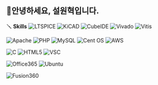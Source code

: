 ## 👋안녕하세요, 설원혁입니다.
>
 🪛 **Skills**
![LTSPICE](https://img.shields.io/badge/LTSPICE-900028?style=for-the-badge&logo=ltspice&logoColor=white)
![KiCAD](https://img.shields.io/badge/KiCAD-314CB0?style=for-the-badge&logo=kicad&logoColor=white)
![CubeIDE](https://img.shields.io/badge/CubeIDE-03234B?style=for-the-badge&logo=stmicroelectronics&logoColor=white)
![Vivado](https://img.shields.io/badge/Vivado-ED1C24?style=for-the-badge&logo=amd&logoColor=white)
![Vitis](https://img.shields.io/badge/Vitis-ED1C24?style=for-the-badge&logo=amd&logoColor=white)

![Apache](https://img.shields.io/badge/apache-%23D42029.svg?style=for-the-badge&logo=apache&logoColor=white)
![PHP](https://img.shields.io/badge/php-%23777BB4.svg?style=for-the-badge&logo=php&logoColor=white)
![MySQL](https://img.shields.io/badge/mysql-4479A1.svg?style=for-the-badge&logo=mysql&logoColor=white)
![Cent OS](https://img.shields.io/badge/cent%20os-002260?style=for-the-badge&logo=centos&logoColor=F0F0F0)
![AWS](https://img.shields.io/badge/AWS-%23FF9900.svg?style=for-the-badge&logo=amazon-aws&logoColor=white)

![C](https://img.shields.io/badge/c-%2300599C.svg?style=for-the-badge&logo=c&logoColor=white)
![HTML5](https://img.shields.io/badge/html5-%23E34F26.svg?style=for-the-badge&logo=html5&logoColor=white)
![VSC](https://img.shields.io/badge/VSC-0078d7.svg?style=for-the-badge&logo=visual-studio-code&logoColor=white)

![Office365](https://img.shields.io/badge/Office365-D83B01?style=for-the-badge&logo=microsoft-office&logoColor=white)
![Ubuntu](https://img.shields.io/badge/Ubuntu-E95420?style=for-the-badge&logo=ubuntu&logoColor=white)

![Fusion360](https://img.shields.io/badge/Fusion360-000000?style=for-the-badge&logo=autodesk&logoColor=white)


<!--
**Wormboiii/wormboiii** is a ✨ _special_ ✨ repository because its `README.md` (this file) appears on your GitHub profile.

Here are some ideas to get you started:

- 🔭 I’m currently working on ...
- 🌱 I’m currently learning ...
- 👯 I’m looking to collaborate on ...
- 🤔 I’m looking for help with ...
- 💬 Ask me about ...
- 📫 How to reach me: ...
- 😄 Pronouns: ...
- ⚡ Fun fact: ...
-->
